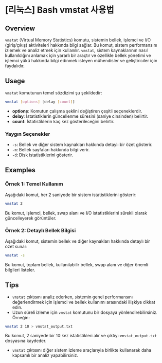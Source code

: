 # [리눅스] Bash vmstat 사용법

## Overview
`vmstat` (Virtual Memory Statistics) komutu, sistemin bellek, işlemci ve I/O (giriş/çıkış) aktiviteleri hakkında bilgi sağlar. Bu komut, sistem performansını izlemek ve analiz etmek için kullanılır. `vmstat`, sistem kaynaklarının nasıl kullanıldığını anlamak için yararlı bir araçtır ve özellikle bellek yönetimi ve işlemci yükü hakkında bilgi edinmek isteyen mühendisler ve geliştiriciler için faydalıdır.

## Usage
`vmstat` komutunun temel sözdizimi şu şekildedir:

```bash
vmstat [options] [delay [count]]
```

- **options**: Komutun çalışma şeklini değiştiren çeşitli seçeneklerdir.
- **delay**: İstatistiklerin güncellenme süresini (saniye cinsinden) belirtir.
- **count**: İstatistiklerin kaç kez gösterileceğini belirtir.

### Yaygın Seçenekler
- `-s`: Bellek ve diğer sistem kaynakları hakkında detaylı bir özet gösterir.
- `-m`: Bellek sayfaları hakkında bilgi verir.
- `-d`: Disk istatistiklerini gösterir.

## Examples
### Örnek 1: Temel Kullanım
Aşağıdaki komut, her 2 saniyede bir sistem istatistiklerini gösterir:

```bash
vmstat 2
```

Bu komut, işlemci, bellek, swap alanı ve I/O istatistiklerini sürekli olarak güncelleyerek görüntüler.

### Örnek 2: Detaylı Bellek Bilgisi
Aşağıdaki komut, sistemin bellek ve diğer kaynakları hakkında detaylı bir özet sunar:

```bash
vmstat -s
```

Bu komut, toplam bellek, kullanılabilir bellek, swap alanı ve diğer önemli bilgileri listeler.

## Tips
- `vmstat` çıktısını analiz ederken, sistemin genel performansını değerlendirmek için işlemci ve bellek kullanımı arasındaki ilişkiye dikkat edin.
- Uzun süreli izleme için `vmstat` komutunu bir dosyaya yönlendirebilirsiniz. Örneğin:

```bash
vmstat 2 10 > vmstat_output.txt
```

Bu komut, 2 saniyede bir 10 kez istatistikleri alır ve çıktıyı `vmstat_output.txt` dosyasına kaydeder.
- `vmstat` çıktısını diğer sistem izleme araçlarıyla birlikte kullanarak daha kapsamlı bir analiz yapabilirsiniz.